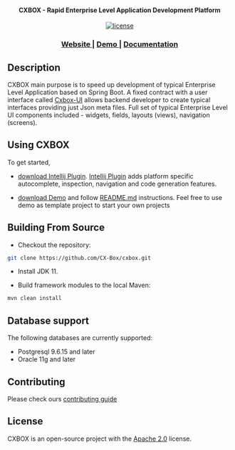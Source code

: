 <h4 align="center">CXBOX - Rapid Enterprise Level Application Development Platform</h4>

<p align="center">
<a href="http://www.apache.org/licenses/LICENSE-2.0"><img src="https://img.shields.io/badge/license-Apache%20License%202.0-blue.svg?style=flat" alt="license" title=""></a>
</p>


<div align="center">
  <h3>
    <a href="https://www.cxbox.org/" target="_blank">
      Website
    </a>
    <span> | </span>
    <a href="https://www.cxbox.org/demo/" target="_blank">
      Demo
    </a>
    <span> | </span>
    <a href="https://www.cxbox.org/doc/" target="_blank">
      Documentation
    </a>
  </h3>
</div>

## Description
CXBOX main purpose is to speed up development of typical Enterprise Level Application based on Spring Boot. A fixed contract with a user interface called [Cxbox-UI](https://github.com/CX-Box/cxbox-ui) allows backend developer to create typical interfaces providing just Json meta files. Full set of typical Enterprise Level UI components included - widgets, fields, layouts (views), navigation (screens). 

## Using CXBOX
To get started, 
- [download Intellij Plugin](https://plugins.jetbrains.com/plugin/19523-tesler-helper). [Intellij Plugin](https://plugins.jetbrains.com/plugin/19523-tesler-helper) adds platform specific autocomplete, inspection, navigation and code generation features.

- [download Demo](https://github.com/CX-Box/cxbox-demo) and follow [README.md](https://github.com/CX-Box/cxbox-demo#readme) instructions. Feel free to use demo as template project to start your own projects


## Building From Source

- Checkout the repository:

```bash
git clone https://github.com/CX-Box/cxbox.git
```

- Install JDK 11.

- Build framework modules to the local Maven:

```bash
mvn clean install
```

## Database support

The following databases are currently supported:

- Postgresql 9.6.15 and later
- Oracle 11g and later


## Contributing

Please check ours [contributing guide](./CONTRIBUTING.md)

## License
CXBOX is an open-source project with the [Apache 2.0](https://www.apache.org/licenses/LICENSE-2.0) license.